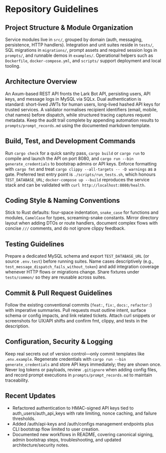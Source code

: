 # Repository Guidelines

## Project Structure & Module Organization
Service modules live in `src/`, grouped by domain (auth, messaging, persistence, HTTP handlers). Integration and unit suites reside in `tests/`, SQL migrations in `migrations/`, prompt assets and required session logs in `prompts/`, and runnable demos in `examples/`. Operational helpers such as `Dockerfile`, `docker-compose.yml`, and `scripts/` support deployment and local tooling.

## Architecture Overview
An Axum-based REST API fronts the Lark Bot API, persisting users, API keys, and message logs in MySQL via SQLx. Dual authentication is standard: short-lived JWTs for human users, long-lived hashed API keys for trusted services. A validator normalises recipient identifiers (email, mobile, chat names) before dispatch, while structured tracing captures request metadata. Keep the audit trail complete by appending automation results to `prompts/prompt_records.md` using the documented markdown template.

## Build, Test, and Development Commands
Run `cargo check` for a quick sanity pass, `cargo build` or `cargo run` to compile and launch the API on port 8080, and `cargo run --bin generate_credentials` to bootstrap admins or API keys. Enforce formatting with `cargo fmt` and treat `cargo clippy --all-targets -- -D warnings` as a gate. Preferred test entry point is `./scripts/run_tests.sh`, which honours `TEST_DATABASE_URL`; `docker-compose up --build` reproduces the service stack and can be validated with `curl http://localhost:8080/health`.

## Coding Style & Naming Conventions
Stick to Rust defaults: four-space indentation, `snake_case` for functions and modules, `CamelCase` for types, screaming-snake constants. Mirror directory layout when adding DTOs or route handlers, document complex flows with concise `///` comments, and do not ignore clippy feedback.

## Testing Guidelines
Prepare a dedicated MySQL schema and export `TEST_DATABASE_URL` (or source `.env.test`) before running suites. Name cases descriptively (e.g., `test_message_dispatch_fails_without_token`) and add integration coverage whenever HTTP flows or migrations change. Share fixtures under `tests/common/` so they are reusable across suites.

## Commit & Pull Request Guidelines
Follow the existing conventional commits (`feat:`, `fix:`, `docs:`, `refactor:`) with imperative summaries. Pull requests must outline intent, surface schema or config impacts, and link related tickets. Attach curl snippets or screenshots for UX/API shifts and confirm fmt, clippy, and tests in the description.

## Configuration, Security & Logging
Keep real secrets out of version control—only commit templates like `.env.example`. Regenerate credentials with `cargo run --bin generate_credentials` and store API keys immediately; they are shown once. Never log tokens or payloads, review `.gitignore` when adding config files, and record prompt executions in `prompts/prompt_records.md` to maintain traceability.

## Recent Updates
- Refactored authentication to HMAC-signed API keys tied to auth_users/auth_api_keys with rate limiting, nonce caching, and failure thresholds.
- Added /auth/api-keys and /auth/configs management endpoints plus CLI bootstrap flow limited to user creation.
- Documented new workflows in README, covering canonical signing, admin bootstrap steps, troubleshooting, and updated architecture/security notes.
